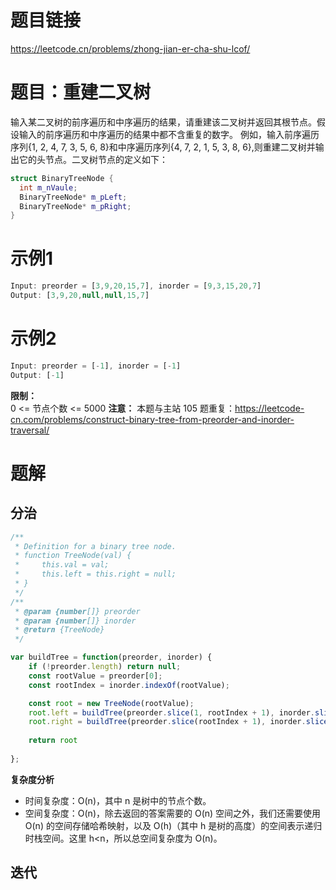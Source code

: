 
# 题目链接

https://leetcode.cn/problems/zhong-jian-er-cha-shu-lcof/

# 题目：重建二叉树
输入某二叉树的前序遍历和中序遍历的结果，请重建该二叉树并返回其根节点。假设输入的前序遍历和中序遍历的结果中都不含重复的数字。
例如，输入前序遍历序列{1, 2, 4, 7, 3, 5, 6, 8}和中序遍历序列{4, 7, 2, 1, 5, 3, 8, 6},则重建二叉树并输出它的头节点。二叉树节点的定义如下：
```C++
struct BinaryTreeNode {
  int m_nVaule;
  BinaryTreeNode* m_pLeft;
  BinaryTreeNode* m_pRight;
}
```

# 示例1
```js
Input: preorder = [3,9,20,15,7], inorder = [9,3,15,20,7]
Output: [3,9,20,null,null,15,7]
```
# 示例2
```js
Input: preorder = [-1], inorder = [-1]
Output: [-1]
```
**限制：**  
0 <= 节点个数 <= 5000
**注意：** 本题与主站 105 题重复：https://leetcode-cn.com/problems/construct-binary-tree-from-preorder-and-inorder-traversal/

# 题解

## 分治

```js
/**
 * Definition for a binary tree node.
 * function TreeNode(val) {
 *     this.val = val;
 *     this.left = this.right = null;
 * }
 */
/**
 * @param {number[]} preorder
 * @param {number[]} inorder
 * @return {TreeNode}
 */

var buildTree = function(preorder, inorder) {
    if (!preorder.length) return null;
    const rootValue = preorder[0];
    const rootIndex = inorder.indexOf(rootValue);

    const root = new TreeNode(rootValue);
    root.left = buildTree(preorder.slice(1, rootIndex + 1), inorder.slice(0, rootIndex))
    root.right = buildTree(preorder.slice(rootIndex + 1), inorder.slice(rootIndex + 1))
    
    return root
    
};
```

**复杂度分析**

- 时间复杂度：O(n)，其中 n 是树中的节点个数。
- 空间复杂度：O(n)，除去返回的答案需要的 O(n) 空间之外，我们还需要使用 O(n) 的空间存储哈希映射，以及 O(h)（其中 h 是树的高度）的空间表示递归时栈空间。这里 h<n，所以总空间复杂度为 O(n)。

## 迭代
